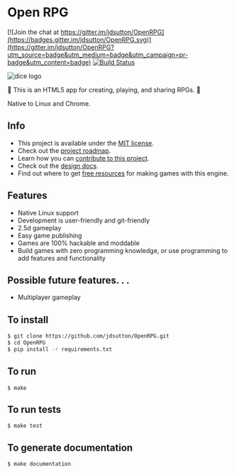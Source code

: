 # Open RPG

[![Join the chat at https://gitter.im/jdsutton/OpenRPG](https://badges.gitter.im/jdsutton/OpenRPG.svg)](https://gitter.im/jdsutton/OpenRPG?utm_source=badge&utm_medium=badge&utm_campaign=pr-badge&utm_content=badge)
[![Build Status](https://travis-ci.org/jdsutton/OpenRPG.svg?branch=master)](https://travis-ci.org/jdsutton/OpenRPG)

![dice logo](http://i.imgur.com/t0tuxQE.png)


:game_die: This is an HTML5 app for creating, playing, and sharing RPGs. :game_die:

Native to Linux and Chrome.

## Info
* This project is available under the [MIT license](https://github.com/jdsutton/OpenRPG/blob/master/LICENSE.md).
* Check out the [project roadmap](https://github.com/jdsutton/OpenRPG/blob/master/VISION.md).
* Learn how you can [contribute to this project](https://github.com/jdsutton/OpenRPG/blob/master/CONTRIBUTING.md).
* Check out the [design docs](https://drive.google.com/drive/folders/0B3g_xB-ztqM7ZGlpQ1NiN1I3MjA?usp=sharing).
* Find out where to get [free resources](https://github.com/jdsutton/OpenRPG/blob/master/RESOURCES.md) for making games with this engine.

## Features
* Native Linux support
* Development is user-friendly and git-friendly
* 2.5d gameplay
* Easy game publishing
* Games are 100% hackable and moddable
* Build games with zero programming knowledge, or use programming to add features and functionality

## Possible future features. . .
* Multiplayer gameplay

##  To install
```bash
$ git clone https://github.com/jdsutton/OpenRPG.git
$ cd OpenRPG
$ pip install -r requirements.txt
```

## To run
`$ make`

## To run tests
`$ make test`

## To generate documentation
`$ make documentation`
